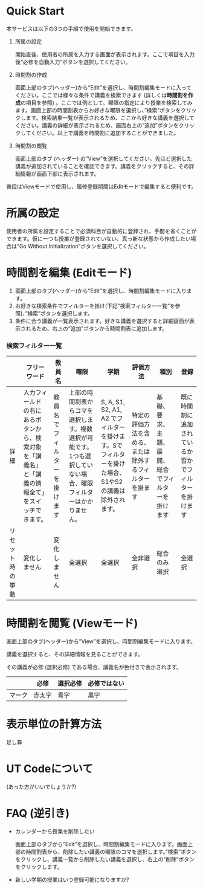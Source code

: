 # Quick Start

本サービスは以下の3つの手順で使用を開始できます。

1. 所属の設定
    
    開始直後、使用者の所属を入力する画面が表示されます。ここで項目を入力後”必修を自動入力”ボタンを選択してください。
    
2. 時間割の作成
    
    画面上部のタブ(ヘッダー)から”Edit”を選択し、時間割編集モードに入ってください。ここでは様々な条件で講義を検索できます (詳しくは**時間割を作成**の項目を参照) 。ここでは例として、曜限の指定により授業を検索してみます。画面上部の時間割表からお好きな曜限を選択し、”検索”ボタンをクリックします。検索結果一覧が表示されるため、ここから好きな講義を選択してください。講義の詳細が表示されるため、画面右上の”追加”ボタンをクリックしてください。以上で講義を時間割に追加することができました。
    
3. 時間割の閲覧
    
    画面上部のタブ (ヘッダー) の”View”を選択してください。先ほど選択した講義が追加されていることを確認できます。講義をクリックすると、その詳細情報が画面下部に表示されます。
    

普段はViewモードで使用し、履修登録期間はEditモードで編集すると便利です。

# 所属の設定

使用者の所属を設定することで必須科目が自動的に登録され、手間を省くことができます。仮に一つも授業が登録されていない、真っ新な状態から作成したい場合は”Go Without Initialization”ボタンを選択してください。

# 時間割を編集 (Editモード)

1. 画面上部のタブ(ヘッダー)から”Edit”を選択し、時間割編集モードに入ります。
2. お好きな検索条件でフィルターを掛け(下記”検索フィルター一覧”を参照)、”検索”ボタンを選択します。
3. 条件に合う講義が一覧表示されます。好きな講義を選択すると詳細画面が表示されるため、右上の”追加”ボタンから時間割表に追加します。

### 検索フィルター一覧

|  | フリーワード | 教員名 | 曜限 | 学期 | 評価方法 | 種別 | 登録 |
| --- | --- | --- | --- | --- | --- | --- | --- |
| 詳細 | 入力フィールドの右にあるボタンから、検索対象を「講義名」と「講義の情報全て」をスイッチできます。 | 教員名でフィルターを掛けます | 上部の時間割表からコマを選択します。複数選択が可能です。1つも選択していない場合、曜限フィルターはかかりません。 | S, A, S1, S2, A1, A2 でフィルターを掛けます。Sでフィルターを掛けた場合、S1やS2の講義は除外されます。 | 特定の評価方法を含める、または除外するフィルターを掛ます | 基礎、要求、主題、展開、総合でフィルターを掛けます | 既に時間割に追加されているか否かでフィルターを掛けます |
| リセット時の挙動 | 変化しません | 変化しません | 全選択 | 全選択 | 全非選択 | 総合のみ選択 | 全選択 |

# 時間割を閲覧 (Viewモード)

画面上部のタブ(ヘッダー)から”View”を選択し、時間割編集モードに入ります。

講義を選択すると、その詳細情報を見ることができます。

その講義が必修 (選択必修) である場合、講義名が色付きで表示されます。

|  | 必修 | 選択必修 | 必修ではない |
| --- | --- | --- | --- |
| マーク | 赤太字 | 青字 | 黒字 |

# 表示単位の計算方法

足し算

# UT Codeについて

(あった方がいいでしょうか?)

# FAQ (逆引き)

- カレンダーから授業を削除したい
    
    画面上部のタブから”Edit”を選択し、時間割編集モードに入ります。画面上部の時間割表から、削除したい講義の曜限のコマを選択します。”検索”ボタンをクリックし、講義一覧から削除したい講義を選択し、右上の”削除”ボタンをクリックします。
    
- 新しい学期の授業はいつ登録可能になりますか?